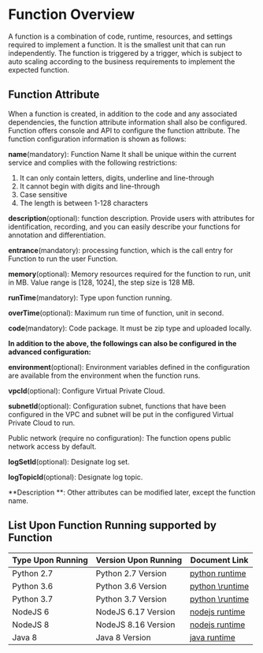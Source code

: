 # Function Overview

A function is a combination of code, runtime, resources, and settings required to implement a function. It is the smallest unit that can run independently. The function is triggered by a trigger, which is subject to auto scaling according to the business requirements to implement the expected function.

## Function Attribute

When a function is created, in addition to the code and any associated dependencies, the function attribute information shall also be configured. Function offers console and API to configure the function attribute. The function configuration information is shown as follows:

**name**(mandatory): Function Name It shall be unique within the current service and complies with the following restrictions:

   1. It can only contain letters, digits, underline and line-through
   2. It cannot begin with digits and line-through
   3. Case sensitive
   4. The length is between 1-128 characters
                         
**description**(optional): function description. Provide users with attributes for identification, recording, and you can easily describe your functions for annotation and differentiation. 

**entrance**(mandatory): processing function, which is the call entry for Function to run the user Function.

**memory**(optional): Memory resources required for the function to run, unit in MB. Value range is [128, 1024], the step size is 128 MB.

**runTime**(mandatory): Type upon function running.

**overTime**(optional): Maximum run time of function, unit in second.


**code**(mandatory): Code package. It must be zip type and uploaded locally.


**In addition to the above, the followings can also be configured in the advanced configuration:**

**environment**(optional): Environment variables defined in the configuration are available from the environment when the function runs.

**vpcId**(optional): Configure Virtual Private Cloud.

**subnetId**(optional): Configuration subnet, functions that have been configured in the VPC and subnet will be put in the configured Virtual Private Cloud to run.

Public network (require no configuration): The function opens public network access by default.

**logSetId**(optional): Designate log set.

**logTopicId**(optional): Designate log topic.

**Description **:  Other attributes can be modified later, except the function name.

## List Upon Function Running supported by Function


| Type Upon Running | Version Upon Running | Document Link |
| ---------- | -------- | -------- |
| Python 2.7  | Python 2.7 Version | [python runtime](runtime/python.md) |  
| Python 3.6   | Python 3.6 Version | [python \runtime](runtime/python.md) | 
| Python 3.7   | Python 3.7 Version | [python \runtime](runtime/python.md) | 
| NodeJS 6    | NodeJS 6.17 Version | [nodejs runtime](runtime/nodejs.md) | 
| NodeJS 8    | NodeJS 8.16 Version | [nodejs runtime](runtime/nodejs.md) | 
| Java 8    | Java 8 Version | [java runtime](runtime/java.md) |
 
